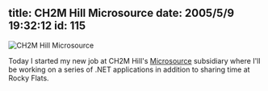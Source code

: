 title: CH2M Hill Microsource
date: 2005/5/9 19:32:12
id: 115
---
![CH2M Hill Microsource](/journal_images/MSI.jpg)

Today I started my new job at CH2M Hill's [Microsource](http://www.microsource.com) subsidiary where I'll be working on a series of .NET applications in addition to sharing time at Rocky Flats.